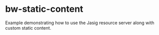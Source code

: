 bw-static-content
=================

Example demonstrating how to use the Jasig resource server along with custom static content.